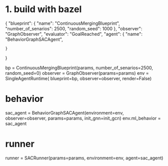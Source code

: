 # 1. build with bazel

{
    "blueprint": {
        "name": "ContinuousMergingBlueprint",
        "number_of_senarios": 2500,
        "random_seed": 1000
    },
    "observer": "GraphObserver",
    "evaluator": "GoalReached",
    "agent": {
        "name": "BehaviorGraphSACAgent",

    }
}

bp = ContinuousMergingBlueprint(params,
                                number_of_senarios=2500,
                                random_seed=0)
observer = GraphObserver(params=params)
env = SingleAgentRuntime(
    blueprint=bp,
    observer=observer,
    render=False)

# behavior
sac_agent = BehaviorGraphSACAgent(environment=env,
                                  observer=observer,
                                  params=params,
                                  init_gnn=init_gcn)
env.ml_behavior = sac_agent

# runner
runner = SACRunner(params=params,
                    environment=env,
                    agent=sac_agent)